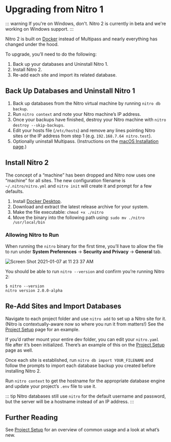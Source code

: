 # Upgrading from Nitro 1

::: warning
If you're on Windows, don't. Nitro 2 is currently in beta and we're working on Windows support.
:::

Nitro 2 is built on [Docker](https://www.docker.com/products/docker-desktop) instead of Multipass and nearly everything has changed under the hood.

To upgrade, you’ll need to do the following:

1. Back up your databases and Uninstall Nitro 1.
2. Install Nitro 2.
3. Re-add each site and import its related database.

## Back Up Databases and Uninstall Nitro 1

1. Back up databases from the Nitro virtual machine by running `nitro db backup`.
2. Run `nitro context` and note your Nitro machine’s IP address.
3. Once your backups have finished, destroy your Nitro machine with `nitro destroy --skip-backups`.
4. Edit your hosts file (`/etc/hosts`) and remove any lines pointing Nitro sites or the IP address from step 1 (e.g. `192.168.7.64 nitro.test`).
5. Optionally uninstall Multipass. (Instructions on the [macOS Installation page](https://multipass.run/docs/installing-on-macos).)

## Install Nitro 2

The concept of a “machine” has been dropped and Nitro now uses one “machine” for all sites. The new configuration filename is `~/.nitro/nitro.yml` and `nitro init` will create it and prompt for a few defaults.

1. Install [Docker Desktop](https://www.docker.com/products/docker-desktop).
2. Download and extract the latest release archive for your system.
3. Make the file executable: `chmod +x ./nitro`
4. Move the binary into the following path using: `sudo mv ./nitro /usr/local/bin`

### Allowing Nitro to Run

When running the `nitro` binary for the first time, you’ll have to allow the file to run under **System Preferences** → **Security and Privacy** → **General** tab.

![Screen Shot 2021-01-07 at 11 23 37 AM](https://user-images.githubusercontent.com/5354908/103917041-24c6cb80-50db-11eb-936d-f3439bf6cf80.png)

You should be able to run `nitro --version` and confirm you’re running Nitro 2:

```
$ nitro --version
nitro version 2.0.0-alpha
```

## Re-Add Sites and Import Databases

Navigate to each project folder and use `nitro add` to set up a Nitro site for it. (Nitro is contextually-aware now so where you run it from matters!) See the [Project Setup](usage.md#adding-a-site-with-nitro-add) page for an example.

If you’d rather mount your entire dev folder, you can edit your `nitro.yaml` file after it’s been initialized. There’s an example of this on the [Project Setup](usage.md#mounting-your-entire-development-folder) page as well.

Once each site is established, run `nitro db import YOUR_FILENAME` and follow the prompts to import each database backup you created before installing Nitro 2.

Run `nitro context` to get the hostname for the appropriate database engine and update your project’s `.env` file to use it.

::: tip
Nitro databases still use `nitro` for the default username and password, but the server will be a hostname instead of an IP address.
:::

## Further Reading

See [Project Setup](usage.md) for an overview of common usage and a look at what’s new.
